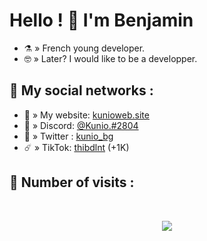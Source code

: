 # Hello ! 👋  I'm Benjamin

- ⚗️ » French young developer.
- 🤓 » Later? I would like to be a developper.

## 🌊 My social networks :
- 🔱 » My website: [kunioweb.site](https://kunioweb.site)
- 🤖 » Discord: [@Kunio.#2804](https://discord.com/users/939570953493553163)
- 🐤 » Twitter : [kunio_bg](https://twitter.com/kunio_bg)
- ☄️ » TikTok: [thibdlnt](https://tiktok.com/@benj_3869) (+1K)

## 🌟 Number of visits :

<p>&nbsp;</p>

<p align="center"> 
  <img src="https://profile-counter.glitch.me/Weyzox/count.svg" />
</p>
